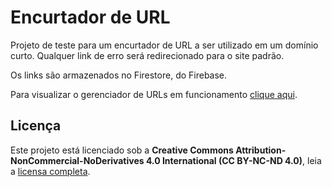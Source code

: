 # Encurtador de URL

Projeto de teste para um encurtador de URL a ser utilizado em um domínio curto.
Qualquer link de erro será redirecionado para o site padrão.

Os links são armazenados no Firestore, do Firebase.

Para visualizar o gerenciador de URLs em funcionamento [clique aqui](https://santho-url-shortener.vercel.app/admin/redirs).

## Licença

Este projeto está licenciado sob a **Creative Commons Attribution-NonCommercial-NoDerivatives 4.0 International (CC BY-NC-ND 4.0)**, leia a [licensa completa](https://github.com/santhoo/url-shortener/blob/master/LICENSE.md).
